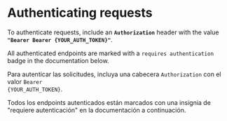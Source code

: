# Authenticating requests

To authenticate requests, include an **`Authorization`** header with the value **`"Bearer Bearer {YOUR_AUTH_TOKEN}"`**.

All authenticated endpoints are marked with a `requires authentication` badge in the documentation below.

Para autenticar las solicitudes, incluya una cabecera <code>Authorization</code> con el valor <code>Bearer {YOUR_AUTH_TOKEN}</code>.

Todos los endpoints autenticados están marcados con una insignia de "requiere autenticación" en la documentación a continuación.
